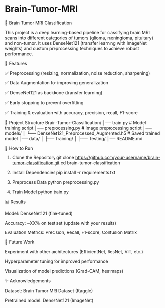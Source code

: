 # Brain-Tumor-MRI
🧠 Brain Tumor MRI Classification

This project is a deep learning-based pipeline for classifying brain MRI scans into different categories of tumors (glioma, meningioma, pituitary) and non-tumor.
It uses DenseNet121 (transfer learning with ImageNet weights) and custom preprocessing techniques to achieve robust performance.

📌 Features

✅ Preprocessing (resizing, normalization, noise reduction, sharpening)

✅ Data Augmentation for improving generalization

✅ DenseNet121 as backbone (transfer learning)

✅ Early stopping to prevent overfitting

✅ Training & evaluation with accuracy, precision, recall, F1-score

📂 Project Structure
Brain-Tumor-Classification/
│── train.py                      # Model training script
│── preprocessing.py              # Image preprocessing script
│── models/
│   └── DenseNet121_Preprocessed_Augmented.h5   # Saved trained model
│── data/
│   ├── Training/
│   ├── Testing/
│── README.md

🚀 How to Run
1. Clone the Repository
git clone https://github.com/your-username/brain-tumor-classification.git
cd brain-tumor-classification

2. Install Dependencies
pip install -r requirements.txt

3. Preprocess Data
python preprocessing.py

4. Train Model
python train.py

📊 Results

Model: DenseNet121 (fine-tuned)

Accuracy: ~XX% on test set (update with your results)

Evaluation Metrics: Precision, Recall, F1-score, Confusion Matrix

📌 Future Work

Experiment with other architectures (EfficientNet, ResNet, ViT, etc.)

Hyperparameter tuning for improved performance

Visualization of model predictions (Grad-CAM, heatmaps)

✨ Acknowledgements

Dataset: Brain Tumor MRI Dataset (Kaggle)

Pretrained model: DenseNet121 (ImageNet)
